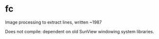 # fc
Image processing to extract lines, written ~1987

Does not compile: dependent on old SunView windowing system libraries.

